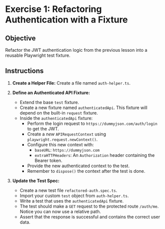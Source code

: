 # Exercise 1: Refactoring Authentication with a Fixture

## Objective

Refactor the JWT authentication logic from the previous lesson into a reusable Playwright test fixture.

## Instructions

1.  **Create a Helper File:** Create a file named `auth-helper.ts`.

2.  **Define an Authenticated API Fixture:**
    -   Extend the base `test` fixture.
    -   Create a new fixture named `authenticatedApi`. This fixture will depend on the built-in `request` fixture.
    -   Inside the `authenticatedApi` fixture:
        -   Perform the login request to `https://dummyjson.com/auth/login` to get the JWT.
        -   Create a *new* `APIRequestContext` using `playwright.request.newContext()`.
        -   Configure this new context with:
            -   `baseURL`: `https://dummyjson.com`
            -   `extraHTTPHeaders`: An `Authorization` header containing the Bearer token.
        -   Provide the new authenticated context to the test.
        -   Remember to `dispose()` the context after the test is done.

3.  **Update the Test Spec:**
    -   Create a new test file `refactored-auth.spec.ts`.
    -   Import your custom `test` object from `auth-helper.ts`.
    -   Write a test that uses the `authenticatedApi` fixture.
    -   The test should make a `GET` request to the protected route `/auth/me`. Notice you can now use a relative path.
    -   Assert that the response is successful and contains the correct user data.